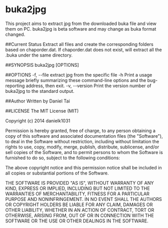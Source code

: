 buka2jpg
========
This project aims to extract jpg from the downloaded buka file and view them on PC. buka2jpg is beta software and may change as buka format changed.

##Current Status
Extract all files and create the corresponding folders based on chaporder.dat. If chaporder.dat does not exist, will extract all the .buka under the same directory. 

##SYNOPSIS
buka2jpg [OPTIONS]

##OPTIONS
    -f, --file
        extract jpg from the specific file
    -h
        Print a usage message briefly summarizing these command-line options and the bug-reporting address, then exit.
    -v, --version
		Print the version number of buka2jpg to the standard output.

##Author
Written by Daniel Tai

##LICENSE
The MIT License (MIT)

Copyright (c) 2014 danielk1031

Permission is hereby granted, free of charge, to any person obtaining a copy
of this software and associated documentation files (the "Software"), to deal
in the Software without restriction, including without limitation the rights
to use, copy, modify, merge, publish, distribute, sublicense, and/or sell
copies of the Software, and to permit persons to whom the Software is
furnished to do so, subject to the following conditions:

The above copyright notice and this permission notice shall be included in all
copies or substantial portions of the Software.

THE SOFTWARE IS PROVIDED "AS IS", WITHOUT WARRANTY OF ANY KIND, EXPRESS OR
IMPLIED, INCLUDING BUT NOT LIMITED TO THE WARRANTIES OF MERCHANTABILITY,
FITNESS FOR A PARTICULAR PURPOSE AND NONINFRINGEMENT. IN NO EVENT SHALL THE
AUTHORS OR COPYRIGHT HOLDERS BE LIABLE FOR ANY CLAIM, DAMAGES OR OTHER
LIABILITY, WHETHER IN AN ACTION OF CONTRACT, TORT OR OTHERWISE, ARISING FROM,
OUT OF OR IN CONNECTION WITH THE SOFTWARE OR THE USE OR OTHER DEALINGS IN THE
SOFTWARE.

